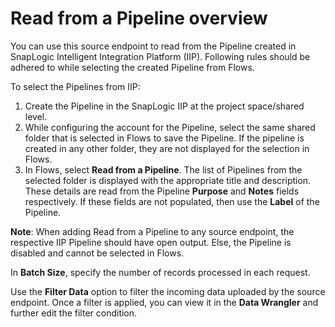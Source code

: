 # Read from a Pipeline overview

You can use this source endpoint to read from the Pipeline created in SnapLogic Intelligent Integration Platform (IIP). Following rules should be adhered to while selecting the created Pipeline from Flows.

To select the Pipelines from IIP:

1. Create the Pipeline in the SnapLogic IIP at the project space/shared level.
2. While configuring the account for the Pipeline, select the same shared folder that is selected in Flows to save the Pipeline. If the pipeline is created in any other folder, they are not displayed for the selection in Flows.
3. In Flows, select **Read from a Pipeline**. The list of Pipelines from the selected folder is displayed with the appropriate title and description. These details are read from the Pipeline **Purpose** and **Notes** fields respectively. If these fields are not populated, then use the **Label** of the Pipeline.

**Note**: When adding Read from a Pipeline to any source endpoint, the respective IIP Pipeline should have open output. Else, the Pipeline is disabled and cannot be selected in Flows.

In **Batch Size**, specify the number of records processed in each request.

Use the **Filter Data** option to filter the incoming data uploaded by the source endpoint. Once a filter is applied, you can view it in the **Data Wrangler** and further edit the filter condition.
